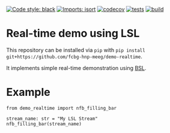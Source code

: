 [![Code style: black](https://img.shields.io/badge/code%20style-black-000000.svg)](https://github.com/psf/black)
[![Imports: isort](https://img.shields.io/badge/%20imports-isort-%231674b1?style=flat&labelColor=ef8336)](https://pycqa.github.io/isort/)
[![codecov](https://codecov.io/gh/fcbg-hnp-meeg/demo-realtime/branch/main/graph/badge.svg?token=EN5L5ZS6HG)](https://codecov.io/gh/fcbg-hnp-meeg/demo-realtime)
[![tests](https://github.com/fcbg-hnp-meeg/demo-realtime/actions/workflows/pytest.yml/badge.svg?branch=main)](https://github.com/fcbg-hnp-meeg/demo-realtime/actions/workflows/pytest.yml)
[![build](https://github.com/fcbg-hnp-meeg/demo-realtime/actions/workflows/build.yml/badge.svg?branch=main)](https://github.com/fcbg-hnp-meeg/demo-realtime/actions/workflows/build.yml)

# Real-time demo using LSL

This repository can be installed via `pip` with `pip install git+https://github.com/fcbg-hnp-meeg/demo-realtime`.

It implements simple real-time demonstration using [BSL](https://bsl-tools.github.io/).

# Example

```
from demo_realtime import nfb_filling_bar

stream_name: str = "My LSL Stream"
nfb_filling_bar(stream_name)
```
